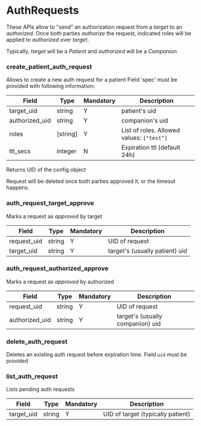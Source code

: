 # AuthRequests

These APIs allow to "send" an authorization request from a _target_ to an _authorized_. Once both parties _authorize_ the request,
indicated roles will be applied to _authorized_ over _target_.

Typically, _target_ will be a _Patient_ and _authorized_ will be a _Companion_

### create_patient_auth_request

Allows to create a new auth request for a patient
Field 'spec' must be provided with following information:

|Field|Type|Mandatory|Description
|---|---|---|---
|target_uid|string|Y|patient's uid
|authorized_uid|string|Y|companion's uid
|roles| [string] |Y|List of roles. Allowed values: `["test"]`
|ttl_secs|integer|N|Expiration ttl (default 24h)

Returns UID of the config object

Request will be deleted once both parties approved it, or the timeout happens.

### auth_request_target_approve

Marks a request as _approved_ by target

|Field|Type|Mandatory|Description
|---|---|---|---
|request_uid|string|Y|UID of request
|target_uid|string|Y|target's (usually patient) uid


### auth_request_authorized_approve

Marks a request as _approved_ by authorized

|Field|Type|Mandatory|Description
|---|---|---|---
|request_uid|string|Y|UID of request
|authorized_uid|string|Y|target's (usually companion) uid


### delete_auth_request

Deletes an existing auth request before expiration time. 
Field `uid` must be provided


### list_auth_request

Lists pending auth requests 

|Field|Type|Mandatory|Description
|---|---|---|---
|target_uid|string|Y|UID of target (typically patient)


